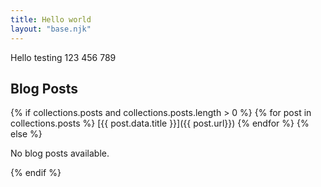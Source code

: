 ```yaml
--- 
title: Hello world
layout: "base.njk"
---
```


Hello testing 123 456 789

## Blog Posts

{% if collections.posts and collections.posts.length > 0 %}
  {% for post in collections.posts %}
	[{{ post.data.title }}]({{ post.url}})
  {% endfor %}
{% else %}
  <p>No blog posts available.</p>
{% endif %}